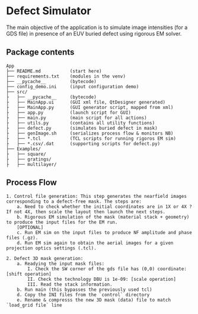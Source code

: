 # Defect Simulator
The main objective of the application is to simulate image intensities (for a GDS file) in presence of an EUV buried defect using rigorous EM solver.

## Package contents
    App
    ├── README.md           (start here)
    ├── requirements.txt    (modules in the venv)
    ├── __pycache__         (bytecode)
    ├── config_demo.ini     (input configuration demo)
    ├── src/
    ├   ├── __pycache__     (bytecode)
    ├   ├── MainApp.ui      (GUI xml file, QtDesigner generated)
    ├   ├── MainApp.py      (GUI generator script, mapped from xml)
    ├   ├── app.py          (launch script for GUI)
    ├   ├── main.py         (main script for all actions)
    ├   ├── utils.py        (contains all utility functions)
    ├   ├── defect.py       (simulates buried defect in mask)
    ├   ├── genImage.sh     (serializes process flow & monitors NB)
    ├   ├── *.tcl           (TCL scripts for running rigoros EM sim)
    ├   ├── *.csv/.dat      (supporting scripts for defect.py)
    ├── Examples/
    ├   ├── square/
    ├   ├── gratings/
    ├   ├── multilayer/

## Process Flow
    1. Control file generation: This step generates the nearfield images corresponding to a defect-free mask. The steps are:
        a. Need to check whether the initial coordinates are in 1X or 4X ? If not 4X, then scale the layout then launch the next steps.
        b. Rigorous EM simulation of the mask (material stack + geometry) to produce the input files for the EM run.
        [OPTIONAL]
        c. Run EM sim on the input files to produce NF amplitude and phase files (.gz).
        d. Run EM sim again to obtain the aerial images for a given projection optics settings (.tcl).
    
    2. Defect 3D mask generation:
        a. Readying the input mask files:
            I. Check the SW corner of the gds file has (0,0) coordinate: [shift operation] 
            II. Check the technology DBU is 1e-09: [scale operation]
            III. Read the stack information.
        b. Run main (this bypasses the previously used tcl)
        d. Copy the INI files from the `control` directory
        e. Rename & compresss the new 3D mask (data) file to match `load_grid file` line
